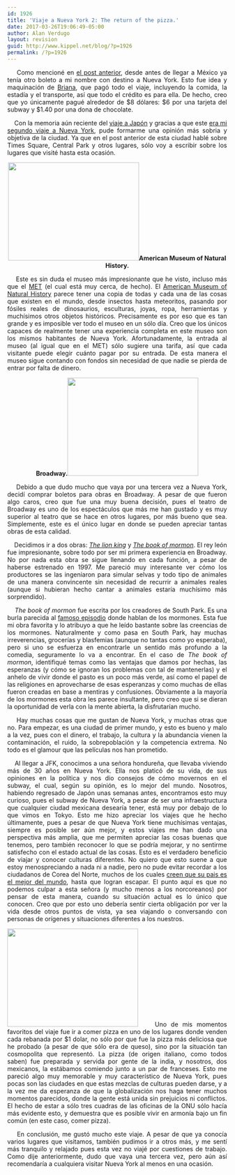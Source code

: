 ```yaml
---
id: 1926
title: 'Viaje a Nueva York 2: The return of the pizza.'
date: 2017-03-26T19:06:49-05:00
author: Alan Verdugo
layout: revision
guid: http://www.kippel.net/blog/?p=1926
permalink: /?p=1926
---
```

<p style="text-align: justify;">
      Como mencioné en <a href="http://www.kippel.net/blog/?p=1596" target="_blank">el post anterior</a>, desde antes de llegar a México ya tenía otro boleto a mi nombre con destino a Nueva York. Esto fue idea y maquinación de <a href="http://metzonalli.net/" target="_blank">Briana</a>, que pagó todo el viaje, incluyendo la comida, la estadía y el transporte, así que todo el crédito es para ella. De hecho, creo que yo únicamente pagué alrededor de $8 dólares: $6 por una tarjeta del subway y $1.40 por una dona de chocolate.
</p>

<p style="text-align: justify;">
      Con la memoria aún reciente del <a href="http://www.kippel.net/blog/?p=1592" target="_blank">viaje a Japón</a> y gracias a que este <a href="http://www.kippel.net/blog/?p=866" target="_blank">era mi segundo viaje a Nueva York</a>, pude formarme una opinión más sobria y objetiva de la ciudad. Ya que en el post anterior de esta ciudad hablé sobre Times Square, Central Park y otros lugares, sólo voy a escribir sobre los lugares que visité hasta esta ocasión.
</p>

<p style="text-align: center;">
  <strong><a href="http://li106-124.members.linode.com/blog/wp-content/uploads/2016/12/min-DSCN2152.jpg"><img class="alignleft wp-image-1841" src="http://li106-124.members.linode.com/blog/wp-content/uploads/2016/12/min-DSCN2152.jpg" width="300" height="225" /></a>American Museum of Natural History.</strong>
</p>

<p style="text-align: justify;">
      Este es sin duda el museo más impresionante que he visto, incluso más que el <a href="http://www.metmuseum.org/" target="_blank">MET</a> (el cual está muy cerca, de hecho). El <a href="http://www.amnh.org" target="_blank">American Museum of Natural History</a> parece tener una copia de todas y cada una de las cosas que existen en el mundo, desde insectos hasta meteoritos, pasando por fósiles reales de dinosaurios, esculturas, joyas, ropa, herramientas y muchísimos otros objetos históricos. Precisamente es por eso que es tan grande y es imposible ver todo el museo en un sólo día. Creo que los únicos capaces de realmente tener una experiencia completa en este museo son los mismos habitantes de Nueva York. Afortunadamente, la entrada al museo (al igual que en el MET) sólo sugiere una tarifa, así que cada visitante puede elegir cuánto pagar por su entrada. De esta manera el museo sigue contando con fondos sin necesidad de que nadie se pierda de entrar por falta de dinero.
</p>

<p style="text-align: center;">
  <strong>Broadway.<a href="http://li106-124.members.linode.com/blog/wp-content/uploads/2016/12/min-DSCN2183.jpg"><img class="alignright wp-image-1842" src="http://li106-124.members.linode.com/blog/wp-content/uploads/2016/12/min-DSCN2183.jpg" width="300" height="225" /></a></strong>
</p>

<p style="text-align: justify;">
      Debido a que dudo mucho que vaya por una tercera vez a Nueva York, decidí comprar boletos para obras en Broadway. A pesar de que fueron algo caros, creo que fue una muy buena decisión, pues el teatro de Broadway es uno de los espectáculos que más me han gustado y es muy superior al teatro que se hace en otros lugares, por más bueno que sea. Simplemente, este es el único lugar en donde se pueden apreciar tantas obras de esta calidad.
</p>

<p style="text-align: justify;">
      Decidimos ir a dos obras: <a href="http://www.lionking.com" target="_blank"><em>The lion king</em></a> y <em><a href="http://bookofmormonbroadway.com/tickets" target="_blank">The book of mormon</a></em>. El rey león fue impresionante, sobre todo por ser mi primera experiencia en Broadway. No por nada esta obra se sigue llenando en cada función, a pesar de haberse estrenado en 1997. Me pareció muy interesante ver cómo los productores se las ingeniaron para simular selvas y todo tipo de animales de una manera convincente sin necesidad de recurrir a animales reales (aunque si hubieran hecho cantar a animales estaría muchísimo más sorprendido).
</p>

<p style="text-align: justify;">
      <em>The book of mormon</em> fue escrita por los creadores de South Park. Es una burla parecida al <a href="http://southpark.cc.com/full-episodes/s07e12-all-about-mormons" target="_blank">famoso episodio</a> donde hablan de los mormones. Esta fue mi obra favorita y lo atribuyo a que he leído bastante sobre las creencias de los mormones. Naturalmente y como pasa en South Park, hay muchas irreverencias, grocerías y blasfemias (aunque no tantas como yo esperaba), pero si uno se esfuerza en encontrarle un sentido más profundo a la comedia, seguramente lo va a encontrar. En el caso de <em>The book of mormon</em>, identifiqué temas como las ventajas que damos por hechas, las esperanzas (y cómo se ignoran los problemas con tal de mantenerlas) y el anhelo de vivir donde el pasto es un poco más verde, así como el papel de las religiones en aprovecharse de esas esperanzas y como muchas de ellas fueron creadas en base a mentiras y confusiones. Obviamente a la mayoría de los mormones esta obra les parece insultante, pero creo que si se dieran la oportunidad de verla con la mente abierta, la disfrutarían mucho.
</p>

<p style="text-align: justify;">
      Hay muchas cosas que me gustan de Nueva York, y muchas otras que no. Para empezar, es una ciudad de primer mundo, y esto es bueno y malo a la vez, pues con el dinero, el trabajo, la cultura y la abundancia vienen la contaminación, el ruido, la sobrepoblación y la competencia extrema. No todo es el glamour que las películas nos han prometido.
</p>

<p style="text-align: justify;">
      Al llegar a JFK, conocimos a una señora hondureña, que llevaba viviendo más de 30 años en Nueva York. Ella nos platicó de su vida, de sus opiniones en la política y nos dio consejos de cómo movernos en el subway, el cual, según su opinión, es lo mejor del mundo. Nosotros, habiendo regresado de Japón unas semanas antes, encontramos esto muy curioso, pues el subway de Nueva York, a pesar de ser una infraestructura que cualquier ciudad mexicana desearía tener, está muy por debajo de lo que vimos en Tokyo. Esto me hizo apreciar los viajes que he hecho últimamente, pues a pesar de que Nueva York tiene muchísimas ventajas, siempre es posible ser aún mejor, y estos viajes me han dado una perspectiva más amplia, que me permiten apreciar las cosas buenas que tenemos, pero también reconocer lo que se podría mejorar, y no sentirme satisfecho con el estado actual de las cosas. Esto es el verdadero beneficio de viajar y conocer culturas diferentes. No quiero que esto suene a que estoy menospreciando a nada ni a nadie, pero no pude evitar recordar a los ciudadanos de Corea del Norte, muchos de los cuales <a href="https://www.youtube.com/watch?v=DyqUw0WYwoc" target="_blank">creen que su pais es el mejor del mundo</a>, hasta que logran escapar. El punto aquí es que no podemos culpar a esta señora (y mucho menos a los norcoreanos) por pensar de esta manera, cuando su situación actual es lo único que conocen. Creo que por esto uno debería sentir cierta obligación por ver la vida desde otros puntos de vista, ya sea viajando o conversando con personas de orígenes y situaciones diferentes a los nuestros.
</p>

<p style="text-align: justify;">
  <a href="http://li106-124.members.linode.com/blog/wp-content/uploads/2016/12/min-DSCN2161.jpg"><img class="alignleft wp-image-1843" src="http://li106-124.members.linode.com/blog/wp-content/uploads/2016/12/min-DSCN2161.jpg" width="300" height="225" /></a>    Uno de mis momentos favoritos del viaje fue ir a comer pizza en uno de los lugares donde venden cada rebanada por $1 dolar, no sólo por que fue la pizza más deliciosa que he probado (a pesar de que sólo era de queso), sino por la situación tan cosmopolita que representó. La pizza (de origen italiano, como todos saben) fue preparada y servida por gente de la india, y nosotros, dos mexicanos, la estábamos comiendo junto a un par de franceses. Esto me pareció algo muy memorable y muy característico de Nueva York, pues pocas son las ciudades en que estas mezclas de culturas pueden darse, y a la vez me da esperanza de que la globalización nos haga tener muchos momentos parecidos, donde la gente está unida sin prejuicios ni conflictos. El hecho de estar a sólo tres cuadras de las oficinas de la ONU sólo hacía más evidente esto, y demuestra que es posible vivir en armonía bajo un fin común (en este caso, comer pizza).
</p>

<p style="text-align: justify;">
      En conclusión, me gustó mucho este viaje. A pesar de que ya conocía varios lugares que visitamos, también pudimos ir a otros más, y me sentí más tranquilo y relajado pues esta vez no viajé por cuestiones de trabajo. Como dije anteriormente, dudo que vaya una tercera vez, pero aún así recomendaría a cualquiera visitar Nueva York al menos en una ocasión.
</p>
